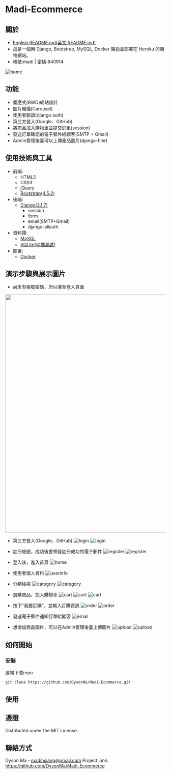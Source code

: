 # Madi-Ecommerce

## 關於

* [English README.md(英文 README.md)](https://github.com/DysonMa/Madi-Ecommerce/blob/master/README.md)
* 這是一個用 Django, Bootstrap, MySQL, Docker 架設並部署在 Heroku 的購物網站。
* 帳號:madi | 密碼:840914

![home](/static/githubImages/4.PNG)

## 功能
* 響應式(RWD)網站設計
* 圖片輪播(Carousel)
* 使用者驗證(django auth)
* 第三方登入(Google、GitHub)
* 將商品加入購物車並提交訂單(session)
* 發送訂單確認的電子郵件給顧客(SMTP + Gmail)
* Admin管理後臺可以上傳產品圖片(django-filer)

## 使用技術與工具
* 前端:
    - HTML5
    - CSS3
    - jQuery
    - [Bootstrap(4.5.2)](https://getbootstrap.com/)
* 後端:
    - [Django(3.1.7)](https://www.djangoproject.com/)
        - session
        - form
        - email(SMTP+Gmail)
        - django-allauth  
* 資料庫:
    - [MySQL](https://www.mysql.com/)
    - [SQLite(地端測試)](https://www.sqlite.org/index.html)
* 部署:
    - [Docker](https://www.docker.com/)

## 演示步驟與展示圖片

* 尚未有帳號密碼，所以導至登入頁面
<img src='/static/githubImages/14.PNG' width='750px'>

* 第三方登入(Google、GitHub)
![login](/static/githubImages/15.PNG)
![login](/static/githubImages/16.PNG)

* 註冊帳號，成功後會寄發註冊成功的電子郵件
![register](/static/githubImages/17.PNG)
![register](/static/githubImages/18.PNG)

* 登入後，進入首頁
![home](/static/githubImages/4.PNG)

* 使用者個人資料
![userinfo](/static/githubImages/7.PNG)

* 分類檢視
![category](/static/githubImages/5.PNG)
![category](/static/githubImages/6.PNG)

* 選購商品，加入購物車
![cart](/static/githubImages/8.PNG)
![cart](/static/githubImages/9.PNG)
![cart](/static/githubImages/10.PNG)

* 按下"我要訂購"，並輸入訂購資訊
![order](/static/githubImages/11.PNG)
![order](/static/githubImages/12.PNG)

* 發送電子郵件通知訂單給顧客
![email](/static/githubImages/13.PNG)

* 想增加商品圖片，可以在Admin管理後臺上傳圖片
![upload](/static/githubImages/1.PNG)
![upload](/static/githubImages/2.PNG)

## 如何開始
### 安裝
遠端下載repo
```
git clone https://github.com/DysonMa/Madi-Ecommerce.git
```
## 使用


## 憑證
Distributed under the MIT License.

## 聯絡方式
Dyson Ma - madihsiang@gmail.com
Project Link: https://github.com/DysonMa/Madi-Ecommerce
